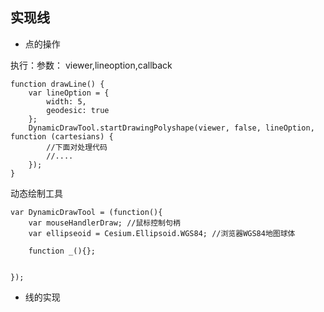 ## 实现线

* 点的操作

执行：参数： viewer,lineoption,callback

```
function drawLine() {
    var lineOption = {
        width: 5,
        geodesic: true
    };
    DynamicDrawTool.startDrawingPolyshape(viewer, false, lineOption, function (cartesians) {
        //下面对处理代码
        //....
    });
}
```

动态绘制工具

```
var DynamicDrawTool = (function(){
    var mouseHandlerDraw; //鼠标控制句柄
    var ellipseoid = Cesium.Ellipsoid.WGS84; //浏览器WGS84地图球体
    
    function _(){};
    
    
});
```

* 线的实现




